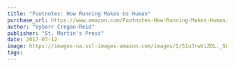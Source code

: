 ```yaml
---
title: "Footnotes: How Running Makes Us Human"
purchase_url: https://www.amazon.com/Footnotes-How-Running-Makes-Human/dp/1250127246?SubscriptionId=AKIAIVZLK2PABGQI2KAQ&tag=everrail-20&linkCode=xm2&camp=2025&creative=165953&creativeASIN=1250127246
author: "Vybarr Cregan-Reid"
publisher: "St. Martin's Press"
date: 2017-07-12
image: https://images-na.ssl-images-amazon.com/images/I/51uJrwViZOL._SL75_.jpg
tags:
---
```


